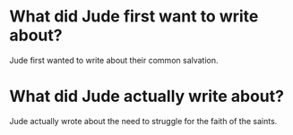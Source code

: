 # What did Jude first want to write about?

Jude first wanted to write about their common salvation.

# What did Jude actually write about?

Jude actually wrote about the need to struggle for the faith of the saints.
